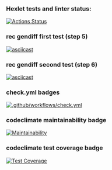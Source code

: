 ### Hexlet tests and linter status:

[![Actions Status](https://github.com/GalinaBagram1987/frontend-project-46/actions/workflows/hexlet-check.yml/badge.svg)](https://github.com/GalinaBagram1987/frontend-project-46/actions)

### rec gendiff first test (step 5)

[![asciicast](https://asciinema.org/a/r1dO4dJwxbOjma3Ts4i9nfFPA.svg)](https://asciinema.org/a/r1dO4dJwxbOjma3Ts4i9nfFPA)

### rec gendiff second test (step 6)
[![asciicast](https://asciinema.org/a/Q5aARgfqtGSLroF5poHa0SHmS.svg)](https://asciinema.org/a/Q5aARgfqtGSLroF5poHa0SHmS)

### check.yml badges

[![.github/workflows/check.yml](https://github.com/GalinaBagram1987/frontend-project-46/actions/workflows/check.yml/badge.svg)](https://github.com/GalinaBagram1987/frontend-project-46/actions/workflows/check.yml)

### codeclimate maintainability badge

[![Maintainability](https://api.codeclimate.com/v1/badges/ad0af5f0984e91cc126c/maintainability)](https://codeclimate.com/github/GalinaBagram1987/frontend-project-46/maintainability)

### codeclimate test coverage badge

[![Test Coverage](https://api.codeclimate.com/v1/badges/ad0af5f0984e91cc126c/test_coverage)](https://codeclimate.com/github/GalinaBagram1987/frontend-project-46/test_coverage)
